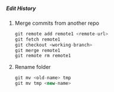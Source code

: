 ##### Edit History
  1. Merge commits from another repo
    
      ```javascript
      git remote add remote1 <remote-url>
      git fetch remote1
      git checkout <working-branch>
      git merge remote1
      git remote rm remote1
      ```
    
  2. Rename folder
  
      ```javascript
      git mv <old-name> tmp
      git mv tmp <new-name>
      ```
